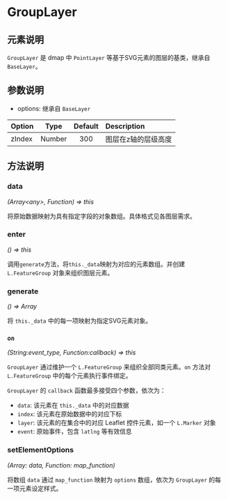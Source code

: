 # GroupLayer

## 元素说明
`GroupLayer` 是 dmap 中 `PointLayer` 等基于SVG元素的图层的基类，继承自 `BaseLayer`。

## 参数说明

+ options: 继承自 `BaseLayer`
  
| Option | Type | Default | Description |
| :----- | :---:| :-----: | :---------  |
| zIndex | Number | 300   | 图层在z轴的层级高度 |


## 方法说明

### data
*(Array&lt;any&gt;, Function) => this*

将原始数据映射为具有指定字段的对象数组。具体格式见各图层需求。

### enter
*() => this*

调用`generate`方法，将`this._data`映射为对应的元素数组。并创建 `L.FeatureGroup` 对象来组织图层元素。

### generate
*() => Array*

将 `this._data` 中的每一项映射为指定SVG元素对象。

### `on`
*(String:event_type, Function:callback) => this*

`GroupLayer` 通过维护一个 `L.FeatureGroup` 来组织全部同类元素。`on` 方法对 `L.FeatureGroup` 中的每个元素执行事件绑定。

`GroupLayer` 的 `callback` 函数最多接受四个参数，依次为：
+ `data`: 该元素在 `this._data` 中的对应数据
+ `index`: 该元素在原始数据中的对应下标
+ `layer`: 该元素的在集合中的对应 Leaflet 控件元素，如一个 `L.Marker` 对象
+ `event`: 原始事件，包含 `latlng` 等有效信息

### setElementOptions
*(Array: data, Function: map_function)*

将数组 `data` 通过 `map_function` 映射为 `options` 数组，依次为 `GroupLayer` 的每一项元素设定样式。